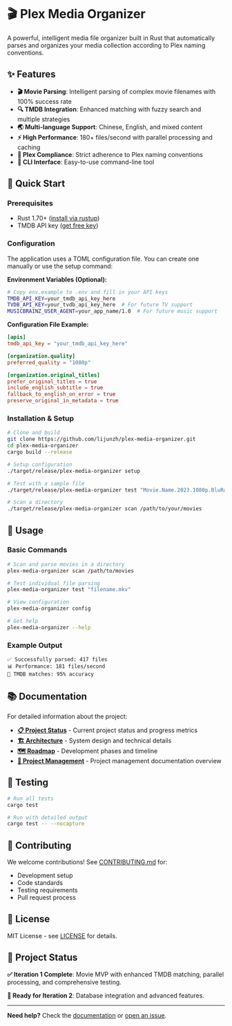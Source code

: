 # 🎬 Plex Media Organizer

A powerful, intelligent media file organizer built in Rust that automatically parses and organizes your media collection according to Plex naming conventions.

## ✨ Features

- **🎬 Movie Parsing**: Intelligent parsing of complex movie filenames with 100% success rate
- **🔍 TMDB Integration**: Enhanced matching with fuzzy search and multiple strategies
- **🌏 Multi-language Support**: Chinese, English, and mixed content
- **⚡ High Performance**: 180+ files/second with parallel processing and caching
- **🎯 Plex Compliance**: Strict adherence to Plex naming conventions
- **🔧 CLI Interface**: Easy-to-use command-line tool

## 🚀 Quick Start

### Prerequisites
- Rust 1.70+ ([install via rustup](https://rustup.rs/))
- TMDB API key ([get free key](https://www.themoviedb.org/settings/api))

### Configuration
The application uses a TOML configuration file. You can create one manually or use the setup command:

**Environment Variables (Optional):**
```bash
# Copy env.example to .env and fill in your API keys
TMDB_API_KEY=your_tmdb_api_key_here
TVDB_API_KEY=your_tvdb_api_key_here  # For future TV support
MUSICBRAINZ_USER_AGENT=your_app_name/1.0  # For future music support
```

**Configuration File Example:**
```toml
[apis]
tmdb_api_key = "your_tmdb_api_key_here"

[organization.quality]
preferred_quality = "1080p"

[organization.original_titles]
prefer_original_titles = true
include_english_subtitle = true
fallback_to_english_on_error = true
preserve_original_in_metadata = true
```

### Installation & Setup
```bash
# Clone and build
git clone https://github.com/lijunzh/plex-media-organizer.git
cd plex-media-organizer
cargo build --release

# Setup configuration
./target/release/plex-media-organizer setup

# Test with a sample file
./target/release/plex-media-organizer test "Movie.Name.2023.1080p.BluRay.mkv"

# Scan a directory
./target/release/plex-media-organizer scan /path/to/your/movies
```

## 📖 Usage

### Basic Commands
```bash
# Scan and parse movies in a directory
plex-media-organizer scan /path/to/movies

# Test individual file parsing
plex-media-organizer test "filename.mkv"

# View configuration
plex-media-organizer config

# Get help
plex-media-organizer --help
```

### Example Output
```
✅ Successfully parsed: 417 files
📊 Performance: 181 files/second
🎯 TMDB matches: 95% accuracy
```

## 📚 Documentation

For detailed information about the project:

- **[📋 Project Status](project/status.md)** - Current project status and progress metrics
- **[🏗️ Architecture](project/architecture.md)** - System design and technical details
- **[🗺️ Roadmap](project/roadmap.md)** - Development phases and timeline
- **[📖 Project Management](project/README.md)** - Project management documentation overview

## 🧪 Testing

```bash
# Run all tests
cargo test

# Run with detailed output
cargo test -- --nocapture
```

## 🤝 Contributing

We welcome contributions! See [CONTRIBUTING.md](CONTRIBUTING.md) for:
- Development setup
- Code standards
- Testing requirements
- Pull request process

## 📄 License

MIT License - see [LICENSE](LICENSE) for details.

## 🎯 Project Status

**✅ Iteration 1 Complete**: Movie MVP with enhanced TMDB matching, parallel processing, and comprehensive testing.

**🚀 Ready for Iteration 2**: Database integration and advanced features.

---

**Need help?** Check the [documentation](docs/) or [open an issue](https://github.com/lijunzh/plex-media-organizer/issues).
